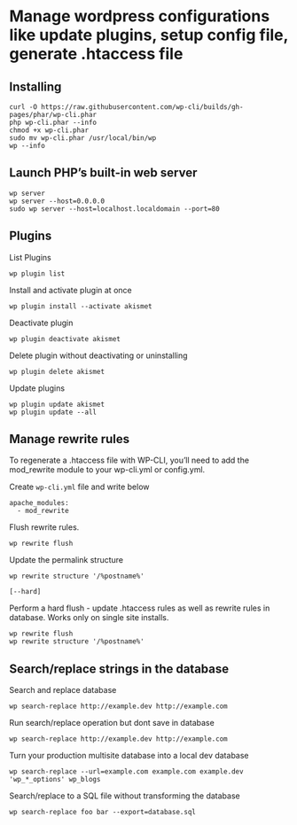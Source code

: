 # Manage wordpress configurations like update plugins, setup config file, generate .htaccess file

## Installing
```
curl -O https://raw.githubusercontent.com/wp-cli/builds/gh-pages/phar/wp-cli.phar
php wp-cli.phar --info
chmod +x wp-cli.phar
sudo mv wp-cli.phar /usr/local/bin/wp
wp --info
```

## Launch PHP’s built-in web server
```
wp server
wp server --host=0.0.0.0
sudo wp server --host=localhost.localdomain --port=80
```

## Plugins

List Plugins

`wp plugin list`

Install and activate plugin at once

`wp plugin install --activate akismet`

Deactivate plugin

`wp plugin deactivate akismet`

Delete plugin without deactivating or uninstalling

`wp plugin delete akismet`

Update plugins

```
wp plugin update akismet
wp plugin update --all
```

## Manage rewrite rules

To regenerate a .htaccess file with WP-CLI, you’ll need to add the mod_rewrite module to your wp-cli.yml or config.yml. 

Create `wp-cli.yml` file and write below

```
apache_modules:
  - mod_rewrite
```

Flush rewrite rules.

`wp rewrite flush`

Update the permalink structure

`wp rewrite structure '/%postname%'`

`[--hard]`

Perform a hard flush - update .htaccess rules as well as rewrite rules in database. Works only on single site installs.

```
wp rewrite flush
wp rewrite structure '/%postname%'
```

## Search/replace strings in the database

Search and replace database

`wp search-replace http://example.dev http://example.com`

Run search/replace operation but dont save in database

`wp search-replace http://example.dev http://example.com`

Turn your production multisite database into a local dev database

`wp search-replace --url=example.com example.com example.dev 'wp_*_options' wp_blogs`

Search/replace to a SQL file without transforming the database

`wp search-replace foo bar --export=database.sql`
